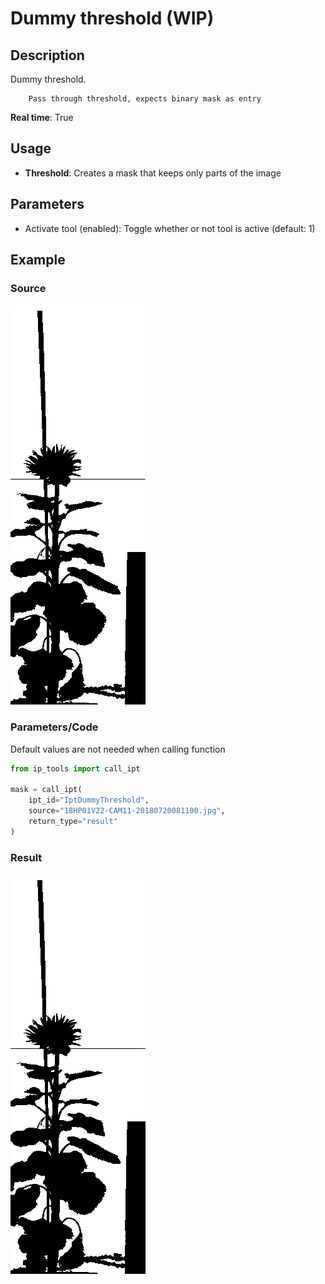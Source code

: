 # Dummy threshold (WIP)

## Description

Dummy threshold.  
  
        Pass through threshold, expects binary mask as entry
**Real time**: True

## Usage

- **Threshold**: Creates a mask that keeps only parts of the image

## Parameters

- Activate tool (enabled): Toggle whether or not tool is active (default: 1)

## Example


### Source

![Source image](images/18HP01U17-CAM11-20180712221558.bmp)

### Parameters/Code

Default values are not needed when calling function
```python
from ip_tools import call_ipt

mask = call_ipt(
    ipt_id="IptDummyThreshold",
    source="18HP01V22-CAM11-20180720081100.jpg",
    return_type="result"
)
```

### Result

![Result image](images/ipt_Dummy_threshold_(WIP).bmp)
